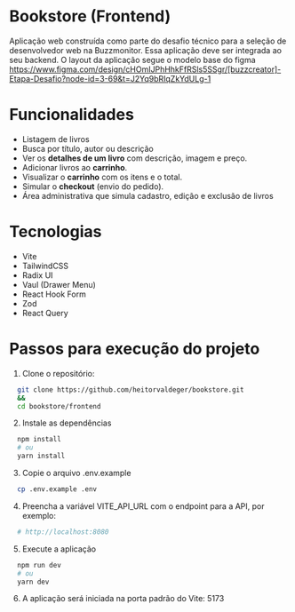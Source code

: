 # Bookstore (Frontend)

Aplicação web construída como parte do desafio técnico para a seleção de desenvolvedor web na Buzzmonitor. Essa aplicação deve ser integrada ao seu backend. O layout da aplicação segue o modelo base do figma https://www.figma.com/design/cHOmIJPhHhkFfRSls5SSgr/[buzzcreator]-Etapa-Desafio?node-id=3-69&t=J2Yq9bRIqZkYdULg-1

# Funcionalidades

- Listagem de livros
- Busca por título, autor ou descrição
- Ver os **detalhes de um livro** com descrição, imagem e preço.
- Adicionar livros ao **carrinho**.
- Visualizar o **carrinho** com os itens e o total.
- Simular o **checkout** (envio do pedido).
- Área administrativa que simula cadastro, edição e exclusão de livros

# Tecnologias

- Vite
- TailwindCSS
- Radix UI
- Vaul (Drawer Menu)
- React Hook Form
- Zod
- React Query

# Passos para execução do projeto

1. Clone o repositório:

```bash
  git clone https://github.com/heitorvaldeger/bookstore.git
  &&
  cd bookstore/frontend
```

2. Instale as dependências

```bash
  npm install
  # ou
  yarn install
```

3. Copie o arquivo .env.example

```bash
  cp .env.example .env
```

4. Preencha a variável VITE_API_URL com o endpoint para a API, por exemplo:

```bash
  # http://localhost:8080
```

5. Execute a aplicação

```bash
  npm run dev
  # ou
  yarn dev
```

6. A aplicação será iniciada na porta padrão do Vite: 5173
